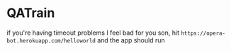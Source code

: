 # QATrain

if you're having timeout problems I feel bad for you son, hit `https://opera-bot.herokuapp.com/helloworld` and the app should run
